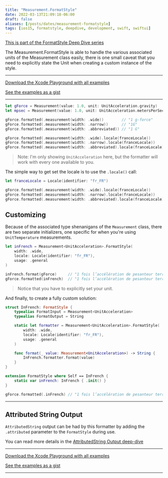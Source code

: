 ```yaml
---
title: "Measurement.FormatStyle"
date: 2022-03-13T21:09:18-06:00
draft: false
aliases: [/posts/dates/measurement-formatstyle]
tags: [ios15, formatstyle, deepdive, development, swift, swiftui]
---
```


[This is part of the FormatStyle Deep Dive series](/posts/formatstyle-deep-dive)

The Measurement.FormatStyle is able to handle the various associated units of the Measurement class easily, there is one small caveat that you need to explicitly state the Unit when creating a custom instance of the style.

<hr>

[Download the Xcode Playground with all examples](https://github.com/brettohland/FormatStylesDeepDive/)

[See the examples as a gist](https://gist.github.com/brettohland/ac2fbd1446bc7bb64da491587b010e3c)

<hr>

```Swift
let gForce = Measurement(value: 1.0, unit: UnitAcceleration.gravity)
let mpsec = Measurement(value: 1.0, unit: UnitAcceleration.metersPerSecondSquared)

gForce.formatted(.measurement(width: .wide))        // "1 g-force"
gForce.formatted(.measurement(width: .narrow))      // "1G"
gForce.formatted(.measurement(width: .abbreviated)) // "1 G"

gForce.formatted(.measurement(width: .wide).locale(franceLocale))        // "1 fois l’accélération de pesanteur terrestre"
gForce.formatted(.measurement(width: .narrow).locale(franceLocale))      // "1G"
gForce.formatted(.measurement(width: .abbreviated).locale(franceLocale)) // "1 force g"
```

> Note: I'm only showing `UnitAcceleration` here, but the formatter will work with every one available to you.

The simple way to get set the locale is to use the `.locale()` call:

```Swift
let franceLocale = Locale(identifier: "fr_FR")

gForce.formatted(.measurement(width: .wide).locale(franceLocale))        // "1 fois l’accélération de pesanteur terrestre"
gForce.formatted(.measurement(width: .narrow).locale(franceLocale))      // "1G"
gForce.formatted(.measurement(width: .abbreviated).locale(franceLocale)) // "1 force g"
```

## Customizing

Because of the associated type shenanigans of the `Measurement` class, there are two separate initializers, one specific for when you're using `UnitTemperature` measurements.

```Swift
let inFrench = Measurement<UnitAcceleration>.FormatStyle(
    width: .wide,
    locale: Locale(identifier: "fr_FR"),
    usage: .general
)

inFrench.format(gForce)     // "1 fois l’accélération de pesanteur terrestre"
gForce.formatted(inFrench)  // "1 fois l’accélération de pesanteur terrestre"
```

> Notice that you have to explicitly set your unit.

And finally, to create a fully custom solution:

```Swift
struct InFrench: FormatStyle {
    typealias FormatInput = Measurement<UnitAcceleration>
    typealias FormatOutput = String

    static let formatter = Measurement<UnitAcceleration>.FormatStyle(
        width: .wide,
        locale: Locale(identifier: "fr_FR"),
        usage: .general
    )

    func format(_ value: Measurement<UnitAcceleration>) -> String {
        InFrench.formatter.format(value)
    }
}

extension FormatStyle where Self == InFrench {
    static var inFrench: InFrench { .init() }
}

gForce.formatted(.inFrench) // "1 fois l’accélération de pesanteur terrestre"
```
<hr>

## Attributed String Output

`AttributedString` output can be had by this formatter by adding the `.attributed` parameter to the `FormatStyle` during use.

You can read more details in the [AttributedString Output deep-dive](/posts/formatstyle/style-deep-dives/attributed-strings/)

<hr>

[Download the Xcode Playground with all examples](https://github.com/brettohland/FormatStylesDeepDive/)

[See the examples as a gist](https://gist.github.com/brettohland/ac2fbd1446bc7bb64da491587b010e3c)

<hr>